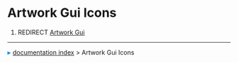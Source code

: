# Artwork Gui Icons
1.  REDIRECT [Artwork Gui](Artwork_Gui.md)



---
![](images/Right_arrow.png) [documentation index](../README.md) > Artwork Gui Icons
